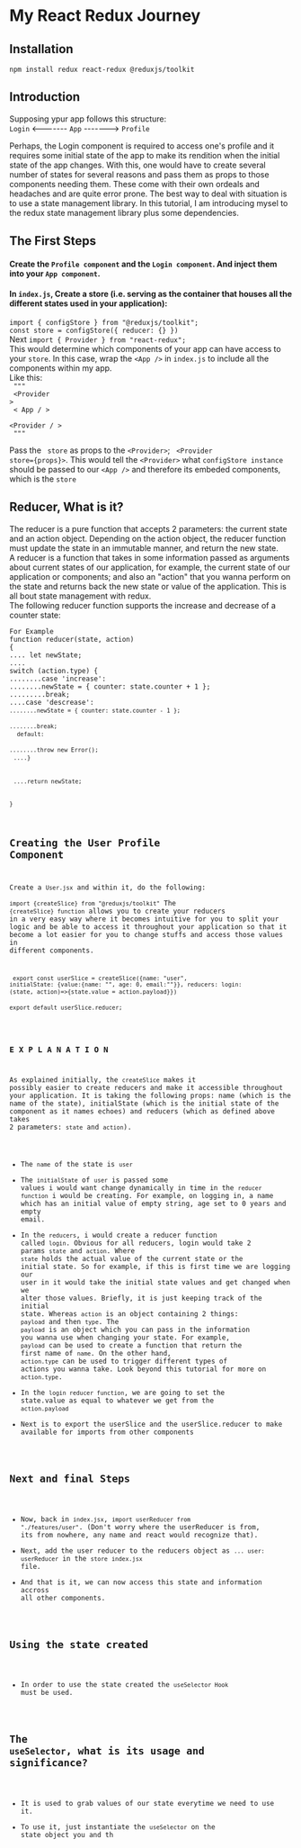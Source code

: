 # My React Redux Journey 

## Installation

<code>npm install redux react-redux @reduxjs/toolkit</code>

## Introduction

Supposing ypur app follows this structure:  
<code>Login</code> <------- <code>App</code> -------> <code>Profile</code>

Perhaps, the Login component is required to access one's profile and it requires some initial state of the app to make its rendition when the initial state of the app changes. With this, one would have to create several number of states for several reasons and pass them as props to those components needing them. These come with their own ordeals and headaches and are quite error prone. The best way to deal with situation is to use a state management library. In this tutorial, I am introducing mysel to the redux state management library plus some dependencies.

## The First Steps

#### Create the  <code>Profile component</code> and the <code>Login component</code>. And inject them into your <code>App component</code>.
#### In <code>index.js</code>, Create a store (i.e. serving as the container that houses all the different states used in your application): <br />
<code>import { configStore } from "@reduxjs/toolkit";</code> <br />
<code>const store = configStore({ reducer: {} })</code> <br />
Next <code>import { Provider } from "react-redux";</code> <br />
This would determine which components of your app can have access to your <code>store</code>. In this case, wrap the <code>&lt;App /&gt;</code> in <code>index.js</code> to include all the components within my app.
<br />
Like this:  <br />
<code> """</code>
<br />
<code> &lt;Provider &gt;</code>
<br />
<code> &lt; App / &gt; </code>
<br />
<code> &lt;Provider / &gt;</code>
<br />
<code> """</code>
<br />

Pass the <code> store</code> as props to the <code>&lt;Provider&gt;</code>; <code> &lt;Provider store={props}&gt;</code>. This would tell the <code>&lt;Provider&gt;</code> what <code>configStore instance</code> should be passed to our <code>&lt;App /&gt;</code> and therefore its embeded components, which is the <code>store</code>
<br />

## Reducer, What is it?
The reducer is a pure function that accepts 2 parameters: the current state and an action object. Depending on the action object, the reducer function must update the state in an immutable manner, and return the new state. <br />
A reducer is a function that takes in some information passed as arguments about current states of our application, for example, the current state of our application or components; and also an "action" that you wanna perform on the state and returns back the new state or value of the application.
This is all bout state management with redux.
<br />
The following reducer function supports the increase and decrease of a counter state:

<code>For Example</code>
<br />
<code>function reducer(state, action) { </code> <br />
<code>.... let newState; </code> <br />
<code>.... switch (action.type) {  </code> <br />
 <code>........case 'increase':  </code>
 <code>........newState = { counter: state.counter + 1 };  </code> <br />
<code>.........break; </code> <br />
<code>....case 'descrease':
<code>........newState = { counter: state.counter - 1 }; </code> <br />
<code>........break; </code> <br />
<code>    default: </code> <br />
<code>........throw new Error(); </code> <br />
<code>....} </code> <br />
 <br />
<code>....return newState; </code> <br />
 <br />
<code>}</code>
 
 ## Creating the User Profile Component
 
 Create a <code>User.jsx</code> and within it, do the following:
 <br/>
 <code>import {createSlice} from "@reduxjs/toolkit"</code>
 The <code>{createSlice} function</code> allows you to create your reducers in a very easy way where it becomes intuitive for you to split your logic and be able to access it throughout your application so that it become a lot easier for you to change stuffs and access those values in different components.
 <br />

 
<code> export const userSlice = createSlice({name: "user", initialState: {value:{name: "", age: 0, email:""}}, reducers: login: (state, action)=>{state.value = action.payload}})</code>
<br />
 <code>export default userSlice.reducer;</code>
 <br />
 <br />
### E X P L A N A T I O N
 As explained initially, the <code>createSlice</code> makes it possibly easier to create reducers and make it accessible throughout your application.
  It is taking the following props: name (which is the name of the state), initialState (which is the initial state of the component as it names echoes) and reducers (which as defined above takes 2 parameters: <code>state</code> and <code>action</code>).
 - The <code>name</code> of the state is <code>user</code>
 - The <code>initialState</code> of <code>user</code> is passed some values i would want change dynamically in time in the <code>reducer function</code> i would be creating. For example, on logging in, a name which has an initial value of empty string, age set to 0 years and empty email.
 - In the <code>reducers</code>, i would create a reducer function called <code>login</code>. Obvious for all reducers, login would take 2 params <code>state</code> and <code>action</code>. Where <code>state</code> holds the actual value of the current state or the initial state. So for example, if this is first time we are logging our user in it would take the initial state values and get changed when we alter those values. Briefly, it is just keeping track of the initial state. Whereas <code>action</code> is an object containing 2 things: <code>payload</code> and then <code>type</code>. The <code>payload</code> is an object which you can pass in the information you wanna use when changing your state. For example, <code>payload</code> can be used to create a function that return the first name of <code>name</code>. On the other hand, <code>action.type</code> can be used to trigger different types of actions you wanna take. Look beyond this tutorial for more on  <code>action.type</code>.
 - In the  <code>login reducer function</code>, we are going to set the state.value as equal to whatever we get from the <code>action.payload</code>
 - Next is to export the userSlice and the userSlice.reducer to make available for imports from other components
 
 ## Next and final Steps 
 
- Now, back in <code>index.jsx</code>, <code>import userReducer from "./features/user"</code>. (Don't worry where the userReducer is from, its from nowhere, any name and react would recognize that). 
 - Next, add the user reducer to the reducers object as <code>... user: userReducer</code> in the <code>store</code> <code>index.jsx</code> file.
 - And that is it, we can now access this state and information accross all other components.
 
 
 ## Using the state created 
- In order to use the state created the <code>useSelector Hook</code> must be used.
 ## The <code><b>useSelector</b></code>, what is its usage and significance?
 - It is used to grab values of our state everytime we need to use it.
 - To use it, just instantiate the <code>useSelector</code> on the state object you and th
 
 
